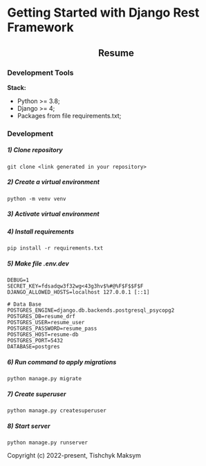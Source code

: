 # Getting Started with Django Rest Framework

<h2 align="center">Resume</h2>

### Development Tools

**Stack:**
- Python >= 3.8;
- Django >= 4;
- Packages from file requirements.txt;

### Development

##### 1) Clone repository

    git clone <link generated in your repository>

##### 2) Create a virtual environment

    python -m venv venv
    
##### 3) Activate virtual environment

##### 4) Install requirements

    pip install -r requirements.txt
    
##### 5) Make file .env.dev

    DEBUG=1
    SECRET_KEY=fdsadqw3f32wg<43g3hv$%#@%F$F$$F$F
    DJANGO_ALLOWED_HOSTS=localhost 127.0.0.1 [::1]

    # Data Base
    POSTGRES_ENGINE=django.db.backends.postgresql_psycopg2
    POSTGRES_DB=resume_drf
    POSTGRES_USER=resume_user
    POSTGRES_PASSWORD=resume_pass
    POSTGRES_HOST=resume-db
    POSTGRES_PORT=5432
    DATABASE=postgres

##### 6) Run command to apply migrations

    python manage.py migrate
    
##### 7) Create superuser

    python manage.py createsuperuser
    
##### 8) Start server

    python manage.py runserver


Copyright (c) 2022-present, Tishchyk Maksym



